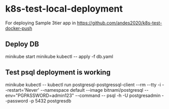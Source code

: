 # k8s-test-local-deployment
For deploying Sample 3tier app in https://github.com/andes2020/k8s-test-docker-push

## Deploy DB
minikube start
minikube kubectl -- apply -f db.yaml

## Test psql deployment is working
minikube kubectl -- kubectl run postgresql-postgressql-client --rm --tty -i --restart='Never' --namespace default --image bitnami/postgresql --env="PGPASSWORD=admin123" --command -- psql -h <ClusterIP> -U postgresadmin --password -p 5432 postgresdb
